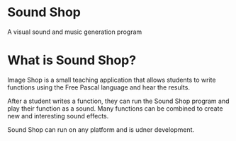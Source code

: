# Sound Shop
A visual sound and music generation program

# What is Sound Shop?
Image Shop is a small teaching application that allows students to write functions using the Free Pascal language and hear the results.

After a student writes a function, they can run the Sound Shop program and play their function as a sound. Many functions can be combined to create new and interesting sound effects.

Sound Shop can run on any platform and is udner development. 
